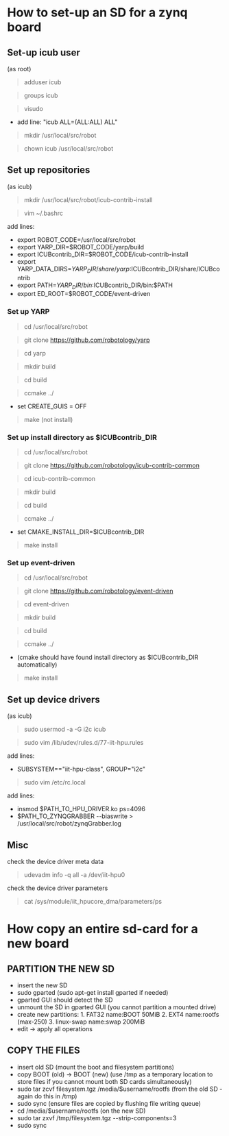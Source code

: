 
# How to set-up an SD for a zynq board

## Set-up icub user

(as root)

> adduser icub

> groups icub

> visudo

* add line: "icub ALL=(ALL:ALL) ALL"

> mkdir /usr/local/src/robot

> chown icub /usr/local/src/robot

## Set up repositories

(as icub)

> mkdir /usr/local/src/robot/icub-contrib-install

> vim ~/.bashrc

add lines:

* export ROBOT_CODE=/usr/local/src/robot
* export YARP_DIR=$ROBOT_CODE/yarp/build
* export ICUBcontrib_DIR=$ROBOT_CODE/icub-contrib-install
* export YARP_DATA_DIRS=$YARP_DIR/share/yarp:$ICUBcontrib_DIR/share/ICUBcontrib
* export PATH=$YARP_DIR/bin:$ICUBcontrib_DIR/bin:$PATH
* export ED_ROOT=$ROBOT_CODE/event-driven

### Set up YARP
> cd /usr/local/src/robot

> git clone https://github.com/robotology/yarp

> cd yarp

> mkdir build

> cd build

> ccmake ../

* set CREATE_GUIS = OFF

> make (not install)

### Set up install directory as $ICUBcontrib_DIR
> cd /usr/local/src/robot

> git clone https://github.com/robotology/icub-contrib-common

> cd icub-contrib-common

> mkdir build

> cd build

> ccmake ../

* set CMAKE_INSTALL_DIR=$ICUBcontrib_DIR

> make install


### Set up event-driven
> cd /usr/local/src/robot

> git clone https://github.com/robotology/event-driven

> cd event-driven

> mkdir build

> cd build

> ccmake ../

* (cmake should have found install directory as $ICUBcontrib_DIR automatically)

> make install

## Set up device drivers

(as icub)

> sudo usermod -a -G i2c icub

> sudo vim /lib/udev/rules.d/77-iit-hpu.rules

add lines:

* SUBSYSTEM=="iit-hpu-class", GROUP="i2c"

> sudo vim /etc/rc.local

add lines:

* insmod $PATH_TO_HPU_DRIVER.ko ps=4096
* $PATH_TO_ZYNQGRABBER --biaswrite > /usr/local/src/robot/zynqGrabber.log

## Misc

check the device driver meta data

> udevadm info -q all -a /dev/iit-hpu0

check the device driver parameters

> cat /sys/module/iit_hpucore_dma/parameters/ps

# How copy an entire sd-card for a new board

## PARTITION THE NEW SD

* insert the new SD
* sudo gparted (sudo apt-get install gparted if needed)
* gparted GUI should detect the SD
* unmount the SD in gparted GUI (you cannot partition a mounted drive)
* create new partitions: 1. FAT32 name:BOOT 50MiB 2. EXT4 name:rootfs (max-250) 3. linux-swap name:swap 200MiB
* edit -> apply all operations

## COPY THE FILES

* insert old SD (mount the boot and filesystem partitions)
* copy BOOT (old) -> BOOT (new) (use /tmp as a temporary location to store files if you cannot mount both SD cards simultaneously)
* sudo tar zcvf filesystem.tgz /media/$username/rootfs (from the old SD - again do this in /tmp)
* sudo sync (ensure files are copied by flushing file writing queue)
* cd /media/$username/rootfs (on the new SD)
* sudo tar zxvf /tmp/filesystem.tgz --strip-components=3
* sudo sync



